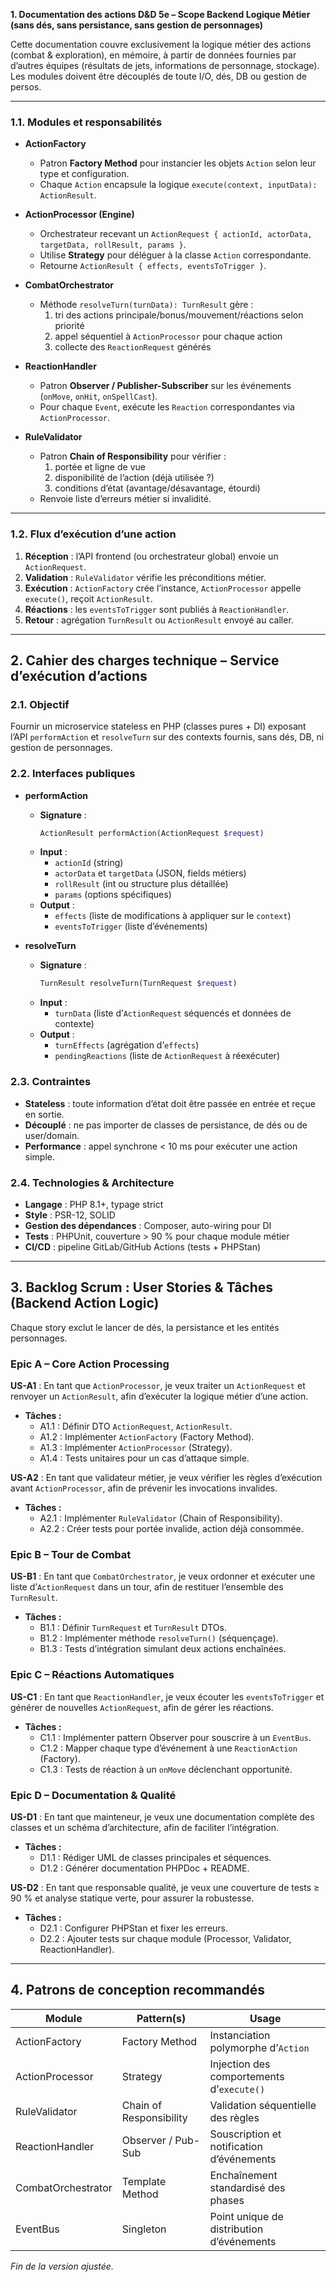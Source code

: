 **1. Documentation des actions D&D 5e – Scope Backend Logique Métier (sans dés, sans persistance, sans gestion de personnages)**

Cette documentation couvre exclusivement la logique métier des actions (combat & exploration), en mémoire, à partir de données fournies par d’autres équipes (résultats de jets, informations de personnage, stockage). Les modules doivent être découplés de toute I/O, dés, DB ou gestion de persos.

---

### 1.1. Modules et responsabilités

- **ActionFactory**
  - Patron **Factory Method** pour instancier les objets `Action` selon leur type et configuration.
  - Chaque `Action` encapsule la logique `execute(context, inputData): ActionResult`.

- **ActionProcessor (Engine)**
  - Orchestrateur recevant un `ActionRequest { actionId, actorData, targetData, rollResult, params }`.
  - Utilise **Strategy** pour déléguer à la classe `Action` correspondante.
  - Retourne `ActionResult { effects, eventsToTrigger }`.

- **CombatOrchestrator**
  - Méthode `resolveTurn(turnData): TurnResult` gère :
    1. tri des actions principale/bonus/mouvement/réactions selon priorité
    2. appel séquentiel à `ActionProcessor` pour chaque action
    3. collecte des `ReactionRequest` générés

- **ReactionHandler**
  - Patron **Observer / Publisher-Subscriber** sur les événements (`onMove`, `onHit`, `onSpellCast`).
  - Pour chaque `Event`, exécute les `Reaction` correspondantes via `ActionProcessor`.

- **RuleValidator**
  - Patron **Chain of Responsibility** pour vérifier :
    1. portée et ligne de vue
    2. disponibilité de l’action (déjà utilisée ?)
    3. conditions d’état (avantage/désavantage, étourdi)
  - Renvoie liste d’erreurs métier si invalidité.

---

### 1.2. Flux d’exécution d’une action

1. **Réception** : l’API frontend (ou orchestrateur global) envoie un `ActionRequest`.
2. **Validation** : `RuleValidator` vérifie les préconditions métier.
3. **Exécution** : `ActionFactory` crée l’instance, `ActionProcessor` appelle `execute()`, reçoit `ActionResult`.
4. **Réactions** : les `eventsToTrigger` sont publiés à `ReactionHandler`.
5. **Retour** : agrégation `TurnResult` ou `ActionResult` envoyé au caller.

---

## 2. Cahier des charges technique – Service d’exécution d’actions

### 2.1. Objectif

Fournir un microservice stateless en PHP (classes pures + DI) exposant l’API `performAction` et `resolveTurn` sur des contexts fournis, sans dés, DB, ni gestion de personnages.

### 2.2. Interfaces publiques

- **performAction**
  - **Signature** :
    ```php
    ActionResult performAction(ActionRequest $request)
    ```
  - **Input** :
    - `actionId` (string)
    - `actorData` et `targetData` (JSON, fields métiers)
    - `rollResult` (int ou structure plus détaillée)
    - `params` (options spécifiques)
  - **Output** :
    - `effects` (liste de modifications à appliquer sur le `context`)
    - `eventsToTrigger` (liste d’événements)

- **resolveTurn**
  - **Signature** :
    ```php
    TurnResult resolveTurn(TurnRequest $request)
    ```
  - **Input** :
    - `turnData` (liste d’`ActionRequest` séquencés et données de contexte)
  - **Output** :
    - `turnEffects` (agrégation d’`effects`)
    - `pendingReactions` (liste de `ActionRequest` à réexécuter)

### 2.3. Contraintes

- **Stateless** : toute information d’état doit être passée en entrée et reçue en sortie.
- **Découplé** : ne pas importer de classes de persistance, de dés ou de user/domain.
- **Performance** : appel synchrone < 10 ms pour exécuter une action simple.

### 2.4. Technologies & Architecture

- **Langage** : PHP 8.1+, typage strict
- **Style** : PSR-12, SOLID
- **Gestion des dépendances** : Composer, auto-wiring pour DI
- **Tests** : PHPUnit, couverture > 90 % pour chaque module métier
- **CI/CD** : pipeline GitLab/GitHub Actions (tests + PHPStan)

---

## 3. Backlog Scrum : User Stories & Tâches (Backend Action Logic)

Chaque story exclut le lancer de dés, la persistance et les entités personnages.

### Epic A – Core Action Processing

**US-A1** : En tant que `ActionProcessor`, je veux traiter un `ActionRequest` et renvoyer un `ActionResult`, afin d’exécuter la logique métier d’une action.
- **Tâches :**
  - A1.1 : Définir DTO `ActionRequest`, `ActionResult`.
  - A1.2 : Implémenter `ActionFactory` (Factory Method).
  - A1.3 : Implémenter `ActionProcessor` (Strategy).
  - A1.4 : Tests unitaires pour un cas d’attaque simple.

**US-A2** : En tant que validateur métier, je veux vérifier les règles d’exécution avant `ActionProcessor`, afin de prévenir les invocations invalides.
- **Tâches :**
  - A2.1 : Implémenter `RuleValidator` (Chain of Responsibility).
  - A2.2 : Créer tests pour portée invalide, action déjà consommée.

### Epic B – Tour de Combat

**US-B1** : En tant que `CombatOrchestrator`, je veux ordonner et exécuter une liste d’`ActionRequest` dans un tour, afin de restituer l’ensemble des `TurnResult`.
- **Tâches :**
  - B1.1 : Définir `TurnRequest` et `TurnResult` DTOs.
  - B1.2 : Implémenter méthode `resolveTurn()` (séquençage).
  - B1.3 : Tests d’intégration simulant deux actions enchaînées.

### Epic C – Réactions Automatiques

**US-C1** : En tant que `ReactionHandler`, je veux écouter les `eventsToTrigger` et générer de nouvelles `ActionRequest`, afin de gérer les réactions.
- **Tâches :**
  - C1.1 : Implémenter pattern Observer pour souscrire à un `EventBus`.
  - C1.2 : Mapper chaque type d’événement à une `ReactionAction` (Factory).
  - C1.3 : Tests de réaction à un `onMove` déclenchant opportunité.

### Epic D – Documentation & Qualité

**US-D1** : En tant que mainteneur, je veux une documentation complète des classes et un schéma d’architecture, afin de faciliter l’intégration.
- **Tâches :**
  - D1.1 : Rédiger UML de classes principales et séquences.
  - D1.2 : Générer documentation PHPDoc + README.

**US-D2** : En tant que responsable qualité, je veux une couverture de tests ≥ 90 % et analyse statique verte, pour assurer la robustesse.
- **Tâches :**
  - D2.1 : Configurer PHPStan et fixer les erreurs.
  - D2.2 : Ajouter tests sur chaque module (Processor, Validator, ReactionHandler).

---

## 4. Patrons de conception recommandés

| Module             | Pattern(s)                   | Usage                                     |
|--------------------|------------------------------|-------------------------------------------|
| ActionFactory      | Factory Method               | Instanciation polymorphe d’`Action`       |
| ActionProcessor    | Strategy                     | Injection des comportements d’`execute()` |
| RuleValidator      | Chain of Responsibility      | Validation séquentielle des règles        |
| ReactionHandler    | Observer / Pub-Sub           | Souscription et notification d’événements |
| CombatOrchestrator | Template Method              | Enchaînement standardisé des phases       |
| EventBus           | Singleton                    | Point unique de distribution d’événements |

*Fin de la version ajustée.*  
